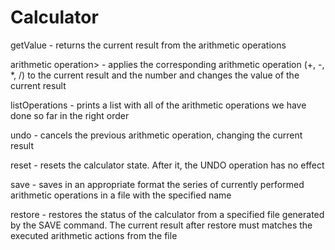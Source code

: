 # Calculator

getValue - returns the current result from the arithmetic operations

arithmetic operation> <number> - applies the corresponding arithmetic operation (+, -, *, /) to the current result and the number and changes the value of the current result
  
listOperations - prints a list with all of the arithmetic  operations we have done so far in the right order

undo - cancels the previous arithmetic operation, changing the current result

reset - resets the calculator state. After it, the UNDO operation has no effect

save <file name> - saves in an appropriate format the series of currently performed arithmetic operations in a file with the specified name
  
restore <file name> - restores the status of the calculator from a specified file generated by the SAVE command. The current result after restore must matches the executed arithmetic actions from the file
